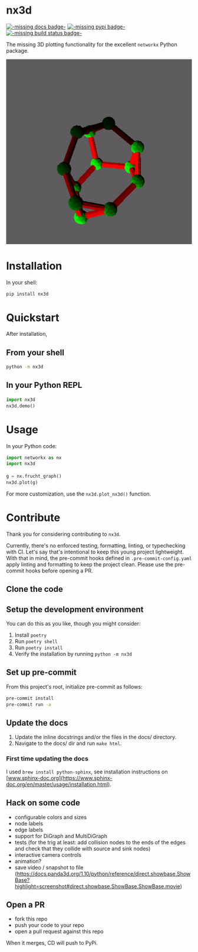 # nx3d

[![-missing docs badge-](https://img.shields.io/badge/docs-GitHub-blue)](https://github.com/ekalosak/nx3d/)
[![-missing pypi badge-](https://img.shields.io/pypi/v/nx3d)](https://pypi.org/project/nx3d/)
[![-missing build status badge-](https://img.shields.io/github/workflow/status/ekalosak/nx3d/build)](https://github.com/ekalosak/nx3d/actions)

The missing 3D plotting functionality for the excellent `networkx` Python package.

![-missing image of frucht graph-](./data/frucht.gif)

# Installation
In your shell:
```sh
pip install nx3d
```

# Quickstart
After installation,

## From your shell
```sh
python -m nx3d
```

## In your Python REPL
```python
import nx3d
nx3d.demo()
```

# Usage
In your Python code:
```python
import networkx as nx
import nx3d

g = nx.frucht_graph()
nx3d.plot(g)
```

For more customization, use the `nx3d.plot_nx3d()` function.

# Contribute
Thank you for considering contributing to `nx3d`.

Currently, there's no enforced testing, formatting, linting, or typechecking with CI. Let's say that's intentional to
keep this young project lightweight.  With that in mind, the pre-commit hooks defined in `.pre-commit-config.yaml` apply
linting and formatting to keep the project clean. Please use the pre-commit hooks before opening a PR.

## Clone the code

## Setup the development environment

You can do this as you like, though you might consider:
1. Install `poetry`
2. Run `poetry shell`
3. Run `poetry install`
4. Verify the installation by running `python -m nx3d`

## Set up pre-commit
From this project's root, initialize pre-commit as follows:

```sh
pre-commit install
pre-commit run -a
```

## Update the docs
1. Update the inline docstrings and/or the files in the docs/ directory.
2. Navigate to the docs/ dir and run `make html`.

### First time updating the docs
I used `brew install python-sphinx`, see installation instructions on [www.sphinx-doc.org](https://www.sphinx-doc.org/en/master/usage/installation.html).

## Hack on some code
- configurable colors and sizes
- node labels
- edge labels
- support for DiGraph and MultiDiGraph
- tests (for the trig at least: add collision nodes to the ends of the edges and check that they collide with source and
  sink nodes)
- interactive camera controls
- animation?
- save video / snapshot to file
  (https://docs.panda3d.org/1.10/python/reference/direct.showbase.ShowBase?highlight=screenshot#direct.showbase.ShowBase.ShowBase.movie)

## Open a PR
- fork this repo
- push your code to your repo
- open a pull request against this repo

When it merges, CD will push to PyPi.
